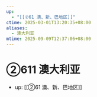 ```yaml
---
up:
  - "[[②61 澳、新、巴地区]]"
ctime: 2025-03-01T13:20:35+08:00
aliases:
  - 澳大利亚
mtime: 2025-09-09T12:37:06+08:00
---
```


# ②611 澳大利亚

- up: [[②61 澳、新、巴地区]]
